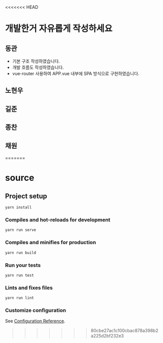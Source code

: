 <<<<<<< HEAD
# 개발한거 자유롭게 작성하세요



## 동관

- 기본 구조 작성하였습니다. 
- 개발 흐름도 작성하였습니다.
- vue-router 사용하여 APP.vue 내부에 SPA 방식으로 구현하였습니다.



## 노현우



## 길준



## 종찬



## 채원

 
=======
# source

## Project setup
```
yarn install
```

### Compiles and hot-reloads for development
```
yarn run serve
```

### Compiles and minifies for production
```
yarn run build
```

### Run your tests
```
yarn run test
```

### Lints and fixes files
```
yarn run lint
```

### Customize configuration
See [Configuration Reference](https://cli.vuejs.org/config/).
>>>>>>> 80cbe27ac1c100cbac878a398b2a225d2bf232e3
